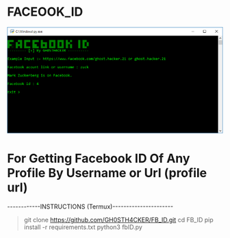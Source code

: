 # FACEOOK_ID

![screenshot](https://github.com/GH0STH4CKER/FB_ID/blob/main/fbid_screenshot1.png?raw=true)

# For Getting Facebook ID Of Any Profile By Username or Url (profile url)

------------INSTRUCTIONS (Termux)----------------------

>  git clone https://github.com/GH0STH4CKER/FB_ID.git
> cd FB_ID
> pip install -r requirements.txt
> python3 fbID.py
